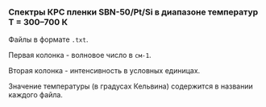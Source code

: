 ### Спектры КРС пленки SBN-50/Pt/Si в диапазоне температур Т = 300–700 К

Файлы в формате `.txt`.

Первая колонка - волновое число в `см-1`.

Вторая колонка - интенсивность в условных единицах.

Значение температуры (в градусах Кельвина) содержится в названии каждого файла.